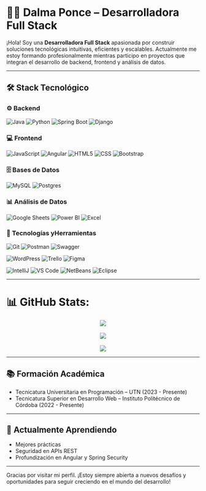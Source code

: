 # 👩‍💻 Dalma Ponce – Desarrolladora Full Stack

¡Hola! Soy una **Desarrolladora Full Stack** apasionada por construir soluciones tecnológicas intuitivas, eficientes y escalables. Actualmente me estoy formando profesionalmente mientras participo en proyectos que integran el desarrollo de backend, frontend y análisis de datos.

---

## 🛠️ Stack Tecnológico

### ⚙️ Backend
![Java](https://img.shields.io/badge/java-%23ED8B00.svg?style=for-the-badge&logo=openjdk&logoColor=white)
![Python](https://img.shields.io/badge/python-3670A0?style=for-the-badge&logo=python&logoColor=ffdd54)
![Spring Boot](https://img.shields.io/badge/Spring_Boot-6DB33F?style=for-the-badge&logo=spring-boot&logoColor=white)
![Django](https://img.shields.io/badge/django-%23092E20.svg?style=for-the-badge&logo=django&logoColor=white)

### 💻 Frontend
![JavaScript](https://img.shields.io/badge/javascript-%23323330.svg?style=for-the-badge&logo=javascript&logoColor=%23F7DF1E) 
![Angular](https://img.shields.io/badge/angular-%23DD0031.svg?style=for-the-badge&logo=angular&logoColor=white) 
![HTML5](https://img.shields.io/badge/html5-%23E34F26.svg?style=for-the-badge&logo=html5&logoColor=white)
![CSS](https://img.shields.io/badge/CSS3-1572B6?style=for-the-badge&logo=css3&logoColor=white)
![Bootstrap](https://img.shields.io/badge/bootstrap-%238511FA.svg?style=for-the-badge&logo=bootstrap&logoColor=white)

### 🗄️ Bases de Datos
![MySQL](https://img.shields.io/badge/mysql-%2300000f.svg?style=for-the-badge&logo=mysql&logoColor=white) 
![Postgres](https://img.shields.io/badge/postgres-%23316192.svg?style=for-the-badge&logo=postgresql&logoColor=white)

### 📊 Análisis de Datos
![Google Sheets](https://img.shields.io/badge/Google%20Sheets-34A853?style=for-the-badge&logo=google-sheets&logoColor=white)
![Power BI](https://img.shields.io/badge/PowerBI-F2C811?style=for-the-badge&logo=Power%20BI&logoColor=white)
![Excel](https://img.shields.io/badge/Microsoft_Excel-217346?style=for-the-badge&logo=microsoft-excel&logoColor=white)

### 🧰 Tecnologías yHerramientas
![Git](https://img.shields.io/badge/GIT-E44C30?style=for-the-badge&logo=git&logoColor=white)
![Postman](https://img.shields.io/badge/Postman-FF6C37?style=for-the-badge&logo=Postman&logoColor=white)
![Swagger](https://img.shields.io/badge/Swagger-85EA2D?style=for-the-badge&logo=Swagger&logoColor=white)

![WordPress](https://img.shields.io/badge/WordPress-%23117AC9.svg?style=for-the-badge&logo=WordPress&logoColor=white)
![Trello](https://img.shields.io/badge/Trello-0052CC?style=for-the-badge&logo=trello&logoColor=white)
![Figma](https://img.shields.io/badge/Figma-F24E1E?style=for-the-badge&logo=figma&logoColor=white)

![IntelliJ](https://img.shields.io/badge/IntelliJ_IDEA-000000.svg?style=for-the-badge&logo=intellij-idea&logoColor=white)
![VS Code](https://img.shields.io/badge/Visual_Studio_Code-0078D4?style=for-the-badge&logo=visual%20studio%20code&logoColor=white)
![NetBeans](https://img.shields.io/badge/apache%20netbeans-1B6AC6?style=for-the-badge&logo=apache%20netbeans%20IDE&logoColor=white)
![Eclipse](https://img.shields.io/badge/Eclipse-2C2255?style=for-the-badge&logo=eclipse&logoColor=white)

---

# 📊 GitHub Stats:
<div align="center">
<img src="https://github-readme-stats.vercel.app/api?username=dalmaponce&theme=vue-dark&hide_border=false&include_all_commits=false&count_private=false"/>
</div>    <br/>
<div align="center">
<img src="https://github-readme-streak-stats.herokuapp.com/?user=dalmaponce&theme=vue-dark&hide_border=false"/>
</div><br/>
<div align="center">        
<img src="https://github-readme-stats.vercel.app/api/top-langs/?username=dalmaponce&theme=vue-dark&hide_border=false&include_all_commits=false&count_private=false&layout=compact"/>
</div>

---


## 📚 Formación Académica
- Tecnicatura Universitaria en Programación – UTN (2023 - Presente)
- Tecnicatura Superior en Desarrollo Web – Instituto Politécnico de Córdoba (2022 - Presente)

---

## 🌱 Actualmente Aprendiendo
- Mejores prácticas
- Seguridad en APIs REST
- Profundización en Angular y Spring Security

---

Gracias por visitar mi perfil. ¡Estoy siempre abierta a nuevos desafíos y oportunidades para seguir creciendo en el mundo del desarrollo!


